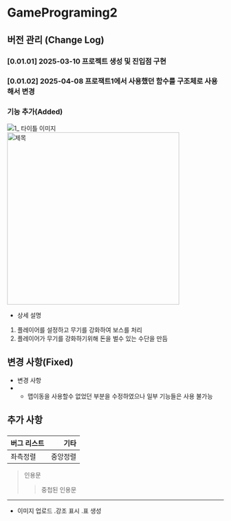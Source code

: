 # GamePrograming2

## 버전 관리 (Change Log)
### [0.01.01] 2025-03-10 프로젝트 생성 및 진입점 구현
### [0.01.02] 2025-04-08 프로잭트1에서 사용했던 함수를 구조체로 사용해서 변경
### 기능 추가(Added)
![1_ 타이틀 이미지](/image/struct.PNG)
<img src="/img/struct.PNG" width = "400" hight = "300" title = "제목"></img>
- 상세 설명
1. 플레이어를 설정하고 무기를 강화하여 보스를 처리
2. 플레이어가 무기를 강화하기위해 돈을 벌수 있는 수단을 만듬

## 변경 사항(Fixed)
- 변경 사항
- - 맵이동을 사용할수 없었던 부분을 수정하였으나 일부 기능들은 사용 불가능

## 추가 사항
### 


| 버그 리스트 | 기타 |
| :--- | ---: |
| 좌측정렬 | 중앙정렬 |

> 인용문
> > 중첩된 인용문

---
- 이미지 업로드 .강조 표시 .표 생성
